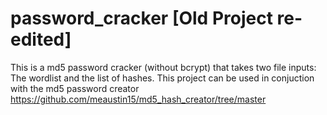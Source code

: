 # password_cracker [Old Project re-edited]
This is a md5 password cracker (without bcrypt) that takes two file inputs: The wordlist and the list of hashes.
This project can be used in conjuction with the md5 password creator https://github.com/meaustin15/md5_hash_creator/tree/master
